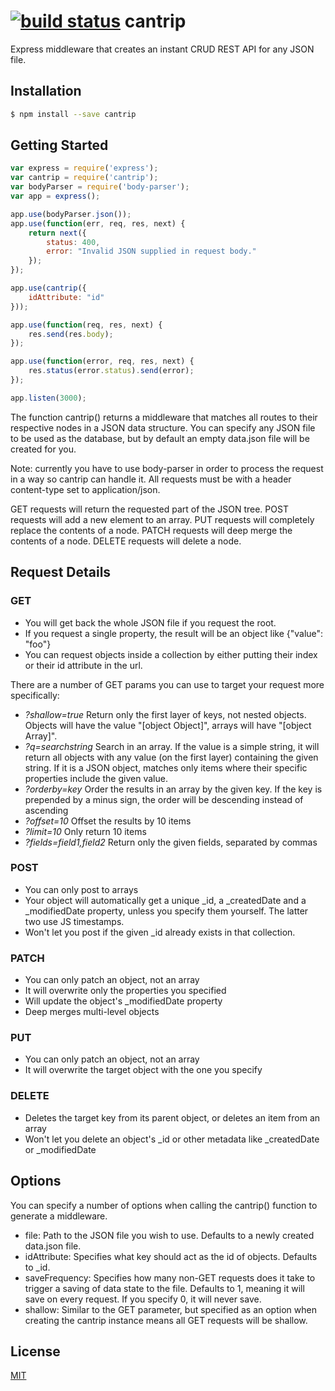 [![build status](https://travis-ci.org/KriekApps/Cantrip.svg?branch=master)](http://travis-ci.org/KriekApps/Cantrip)
cantrip
=======

Express middleware that creates an instant CRUD REST API for any JSON file.

## Installation

```bash
$ npm install --save cantrip
```

## Getting Started

```js
var express = require('express');
var cantrip = require('cantrip');
var bodyParser = require('body-parser');
var app = express();

app.use(bodyParser.json());
app.use(function(err, req, res, next) {
	return next({
		status: 400,
		error: "Invalid JSON supplied in request body."
	});
});

app.use(cantrip({
	idAttribute: "id"
}));

app.use(function(req, res, next) {
	res.send(res.body);
});

app.use(function(error, req, res, next) {
	res.status(error.status).send(error);
});

app.listen(3000);
```

The function cantrip() returns a middleware that matches all routes to their respective nodes in a JSON data structure. You can specify any JSON file to be used as the database, but by default an empty data.json file will be created for you.

Note: currently you have to use body-parser in order to process the request in a way so cantrip can handle it. All requests must be with a header content-type set to application/json.

GET requests will return the requested part of the JSON tree.
POST requests will add a new element to an array.
PUT requests will completely replace the contents of a node.
PATCH requests will deep merge the contents of a node.
DELETE requests will delete a node.

## Request Details
### GET
- You will get back the whole JSON file if you request the root.
- If you request a single property, the result will be an object like {"value": "foo"}
- You can request objects inside a collection by either putting their index or their id attribute in the url. 

There are a number of GET params you can use to target your request more specifically:
- *?shallow=true* Return only the first layer of keys, not nested objects. Objects will have the value "[object Object]", arrays will have "[object Array]".
- *?q=searchstring* Search in an array. If the value is a simple string, it will return all objects with any value (on the first layer) containing the given string. If it is a JSON object, matches only items where their specific properties include the given value.
- *?orderby=key* Order the results in an array by the given key. If the key is prepended by a minus sign, the order will be descending instead of ascending
- *?offset=10* Offset the results by 10 items
- *?limit=10* Only return 10 items
- *?fields=field1,field2* Return only the given fields, separated by commas

### POST
- You can only post to arrays
- Your object will automatically get a unique _id, a _createdDate and a _modifiedDate property, unless you specify them yourself. The latter two use JS timestamps.
- Won't let you post if the given _id already exists in that collection.

### PATCH
- You can only patch an object, not an array
- It will overwrite only the properties you specified
- Will update the object's _modifiedDate property
- Deep merges multi-level objects

### PUT
- You can only patch an object, not an array
- It will overwrite the target object with the one you specify

### DELETE
- Deletes the target key from its parent object, or deletes an item from an array
- Won't let you delete an object's _id or other metadata like _createdDate or _modifiedDate

## Options

You can specify a number of options when calling the cantrip() function to generate a middleware.
* file: Path to the JSON file you wish to use. Defaults to a newly created data.json file.
* idAttribute: Specifies what key should act as the id of objects. Defaults to _id.
* saveFrequency: Specifies how many non-GET requests does it take to trigger a saving of data state to the file. Defaults to 1, meaning it will save on every request. If you specify 0, it will never save.
* shallow: Similar to the GET parameter, but specified as an option when creating the cantrip instance means all GET requests will be shallow.

## License

  [MIT](LICENSE)

